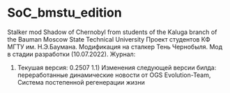 # SoC_bmstu_edition
Stalker mod Shadow of Chernobyl from students of the Kaluga branch of the Bauman Moscow State Technical University
Проект студентов КФ МГТУ им. Н.Э.Баумана. Модификация на сталкер Тень Чернобыля. Мод в стадии разработки (10.07.2022).
Журнал:
1) Текушая версия: 0.2507
1.1) Изменения следующей версии билда: переработанные динамические новости от OGS Evolution-Team, Система постепенной регенерации жизни
